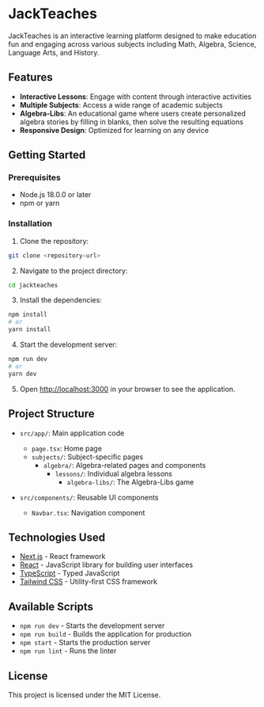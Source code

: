 # JackTeaches

JackTeaches is an interactive learning platform designed to make education fun and engaging across various subjects including Math, Algebra, Science, Language Arts, and History.

## Features

- **Interactive Lessons**: Engage with content through interactive activities
- **Multiple Subjects**: Access a wide range of academic subjects
- **Algebra-Libs**: An educational game where users create personalized algebra stories by filling in blanks, then solve the resulting equations
- **Responsive Design**: Optimized for learning on any device

## Getting Started

### Prerequisites

- Node.js 18.0.0 or later
- npm or yarn

### Installation

1. Clone the repository:
```bash
git clone <repository-url>
```

2. Navigate to the project directory:
```bash
cd jackteaches
```

3. Install the dependencies:
```bash
npm install
# or
yarn install
```

4. Start the development server:
```bash
npm run dev
# or
yarn dev
```

5. Open [http://localhost:3000](http://localhost:3000) in your browser to see the application.

## Project Structure

- `src/app/`: Main application code
  - `page.tsx`: Home page
  - `subjects/`: Subject-specific pages
    - `algebra/`: Algebra-related pages and components
      - `lessons/`: Individual algebra lessons
        - `algebra-libs/`: The Algebra-Libs game

- `src/components/`: Reusable UI components
  - `Navbar.tsx`: Navigation component

## Technologies Used

- [Next.js](https://nextjs.org/) - React framework
- [React](https://reactjs.org/) - JavaScript library for building user interfaces
- [TypeScript](https://www.typescriptlang.org/) - Typed JavaScript
- [Tailwind CSS](https://tailwindcss.com/) - Utility-first CSS framework

## Available Scripts

- `npm run dev` - Starts the development server
- `npm run build` - Builds the application for production
- `npm start` - Starts the production server
- `npm run lint` - Runs the linter

## License

This project is licensed under the MIT License.
